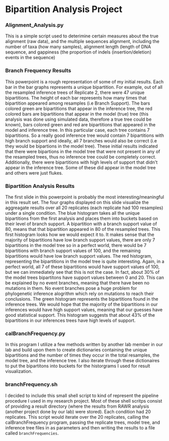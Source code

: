 # Bipartition Analysis Project



### Alignment_Analysis.py
This is a simple script used to deterimine certain measures about the true alignment (raw data), and the multiple sequences alignment, 
including the number of taxa (how many samples), alignment length (length of DNA sequence, and gappiness (the proportion of indels (insertion/deletion)
events in the sequence)

### Branch Frequency Results
This powerpoint is a rough representation of some of my initial results. Each bar in the bar graphs represents a unique bipartition. For example,
out of all the resampled inference trees of Replicate 2, there were 47 unique bipartitions. The height of each bar represents how many times that 
bipartition appeared among resamples (i.e Branch Support). The bars colored green are bipartitions that appear in the inference tree,
the red colored bars are bipartitions that appear in the model (true) tree (this analysis was done using simulated data, therefore a true tree
could be known), bars colored green and red are bipartitions that appeared in the model and inference tree. In this particular case, each tree 
contains 7 bipartitions. So a really good inference tree would contain 7 bipartitions with high branch support and ideally, all 7 branches
would also be correct (i.e they would be bipartions in the model tree). These initial results indicated that there were bipartions in the model
tree that were not present in any of the resampled trees, thus no inference tree could be completely correct. Additionally, there were bipartitions
with high levels of support that didn't appear in the inference tree. Some of these did appear in the model tree and others were just flukes.

### Bipartition Analysis Results
The first slide in this powerpoint is probably the most interesting/meaningful in this result set. The four graphs displayed on this slide visualize
the aggreagate results over all 20 replicates (each replicate had 100 resamples) under a single condition. 
The blue histogram takes all the unique bipartitions from the first analysis and places them into buckets based on their level of branch support. A bipartition with a branch support
value of 80, means that that bipartition appeared in 80 of the resampled trees. This first histogram looks how we would expect it to. It makes sense
that the majority of bipartitions have low branch support values, there are only 7 bipartitions in the model tree so in a perfect world, there would
be 7 bipartitions with branch support values of 100, and the remaining bipartitions would have low branch support values.
The red histogram, representing the bipartitions in the model tree is quite interesting. Again, in a perfect world, all 7 of these bipartitions
would have support values of 100, but we can immediately see that this is not the case. In fact, about 30% of the model trees bipartitons have
support values between 0 and 20. This can be explained by no event branches, meaning that there have been no mutations in them. No event branches
pose a huge problem for phylogenetic inference alogrithm which rely on mutations to reach their conclusions.
The green histogram represents the bipartitions found in the inference trees. We would hope that the majority of the bipartitions in our inferences
would have high support values, meaning that our guesses have good statistical support. This histogram suggests that about 43% of the bipartitions
in our inferences trees have high levels of support.


### calBranchFrequency.py
In this program I utilize a few methods written by another lab member in our lab and build upon them to create dictionaries containing the unique bipartitions
and the number of times they occur in the total resamples, the model tree, and the inference tree. I also iterate through these dictionaires to put the bipartitons
into buckets for the historgrams I used for result visualization.

### branchFrequency.sh
I decided to include this small shell script to kind of represent the pipeline procedure I used in my research project. Most of these shell scritps
consist of providing a result directory (where the results from RAWR analysis (another project done by our lab) were stored). Each condition 
had 20 replicates. This script would iterate over the 20 replicates, calling the calBranchFrequency program, passing the replicate trees, model tree,
and inference tree files in as parameters and then writing the results to a file called `branchFrequencies`.
